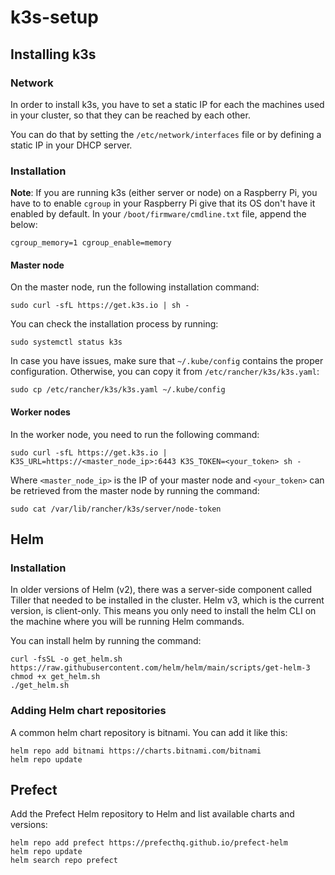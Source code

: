 # k3s-setup

## Installing k3s 

### Network
In order to install k3s, you have to set a static IP for each the machines used
in your cluster, so that they can be reached by each other.

You can do that by setting the `/etc/network/interfaces` file or by defining a
static IP in your DHCP server.


### Installation

**Note**: If you are running k3s (either server or node) on a Raspberry Pi, you
have to to enable `cgroup` in your Raspberry Pi give that its OS don't have it
enabled by default. In your `/boot/firmware/cmdline.txt` file, append the
below:

```
cgroup_memory=1 cgroup_enable=memory
```

#### Master node 

On the master node, run the following installation command:

```shell
sudo curl -sfL https://get.k3s.io | sh -
```

You can check the installation process by running:

```shell
sudo systemctl status k3s
```

In case you have issues, make sure that `~/.kube/config` contains the proper
configuration. Otherwise, you can copy it from `/etc/rancher/k3s/k3s.yaml`:

```shell
sudo cp /etc/rancher/k3s/k3s.yaml ~/.kube/config
```

#### Worker nodes

In the worker node, you need to run the following command:

```shell
sudo curl -sfL https://get.k3s.io | K3S_URL=https://<master_node_ip>:6443 K3S_TOKEN=<your_token> sh -
```

Where `<master_node_ip>` is the IP of your master node and `<your_token>` can
be retrieved from the master node by running the command:

```shell
sudo cat /var/lib/rancher/k3s/server/node-token
```

## Helm

### Installation

In older versions of Helm (v2), there was a server-side component called Tiller
that needed to be installed in the cluster. Helm v3, which is the current
version, is client-only. This means you only need to install the helm CLI on
the machine where you will be running Helm commands.   

You can install helm by running the command:

```shell
curl -fsSL -o get_helm.sh https://raw.githubusercontent.com/helm/helm/main/scripts/get-helm-3
chmod +x get_helm.sh
./get_helm.sh
```

### Adding Helm chart repositories

A common helm chart repository is bitnami. You can add it like this:

```shell
helm repo add bitnami https://charts.bitnami.com/bitnami
helm repo update
```

## Prefect

Add the Prefect Helm repository to Helm and list available charts and versions:

```shell
helm repo add prefect https://prefecthq.github.io/prefect-helm
helm repo update
helm search repo prefect
```
